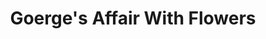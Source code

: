 ---
title: "Goerge's Affair With Flowers"
url: /roanoke/goerges-affair-with-flowers/
shop: Blumen
---